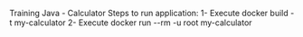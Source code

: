 Training Java - Calculator
Steps to run application:
1- Execute docker build -t my-calculator 
2- Execute docker run --rm -u root  my-calculator
